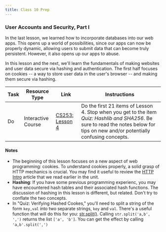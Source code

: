 ```yaml
---
title: Class 10 Prep
---
```


### User Accounts and Security, Part I

In the last lesson, we learned how to incorporate databases into our web apps. This opens up a world of possibilities, since our apps can now be properly dynamic, allowing users to submit data that can become truly persistent. However, it also opens up our apps to abuse.

In this lesson and the next, we'll learn the fundamentals of making websites and user data secure via hashing and authentication. The first half focuses on cookies -- a way to store user data in the user's browser -- and making them secure via hashing.

Task | Resource Type | Link | Instructions
|----|---------------|------|-------------|
Do | Interactive Course | [CS253: Lesson 4][lesson-4] | Do the first 21 items of Lesson 4. Stop when you get to the item *Quiz: Hashlib and SHA256*. Be sure to read the notes below for tips on new and/or potentially confusing concepts.


#### Notes

* The beginning of this lesson focuses on a new aspect of web programming: cookies. To understand cookies properly, a solid grasp of HTTP mechanics is crucial. You may find it useful to review the [HTTP Intro][http] article that we read earlier in the unit.
* **Hashing**: If you have some previous programming experienc, you may have encountered hash tables and their associated hash functions. The discussion of hashing in this lesson is different, but related. Don't try to conflate the two concepts.
* In "Quiz: Verifying Hashed Cookes," you'll need to split a string of the form `key,val` into two separate strings, `key` and `val`. There's a useful function that will do this for you: [str.split()][str-split]. Calling `str.split('a,b', ',')` returns the list `['a', 'b']`. You can get the effect by calling `'a,b'.split(',')`

[lesson-4]: https://classroom.udacity.com/courses/cs253/lessons/48666069/concepts/486736220923#
[http]: https://dev.opera.com/articles/http-basic-introduction/
[str-split]: https://docs.python.org/2/library/stdtypes.html#str.split
